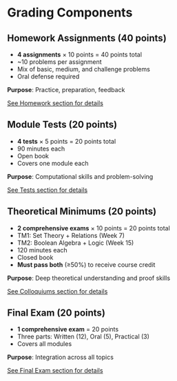 # Grading Components

## Homework Assignments (40 points)

- **4 assignments** × 10 points = 40 points total
- ~10 problems per assignment
- Mix of basic, medium, and challenge problems
- Oral defense required

**Purpose**: Practice, preparation, feedback

[See Homework section for details](../../assessments/homework/index.md)

## Module Tests (20 points)

- **4 tests** × 5 points = 20 points total
- 90 minutes each
- Open book
- Covers one module each

**Purpose**: Computational skills and problem-solving

[See Tests section for details](../../assessments/tests/index.md)

## Theoretical Minimums (20 points)

- **2 comprehensive exams** × 10 points = 20 points total
- TM1: Set Theory + Relations (Week 7)
- TM2: Boolean Algebra + Logic (Week 15)
- 120 minutes each
- Closed book
- **Must pass both** (≥50%) to receive course credit

**Purpose**: Deep theoretical understanding and proof skills

[See Colloquiums section for details](../../assessments/colloquiums/index.md)

## Final Exam (20 points)

- **1 comprehensive exam** = 20 points
- Three parts: Written (12), Oral (5), Practical (3)
- Covers all modules

**Purpose**: Integration across all topics

[See Final Exam section for details](../../assessments/exam/index.md)
